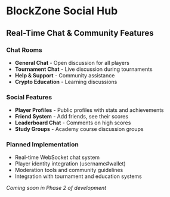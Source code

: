 # BlockZone Social Hub

## **Real-Time Chat & Community Features**

### **Chat Rooms**
- **General Chat** - Open discussion for all players
- **Tournament Chat** - Live discussion during tournaments
- **Help & Support** - Community assistance
- **Crypto Education** - Learning discussions

### **Social Features**
- **Player Profiles** - Public profiles with stats and achievements
- **Friend System** - Add friends, see their scores
- **Leaderboard Chat** - Comments on high scores
- **Study Groups** - Academy course discussion groups

### **Planned Implementation**
- Real-time WebSocket chat system
- Player identity integration (username#wallet)
- Moderation tools and community guidelines
- Integration with tournament and education systems

*Coming soon in Phase 2 of development*
